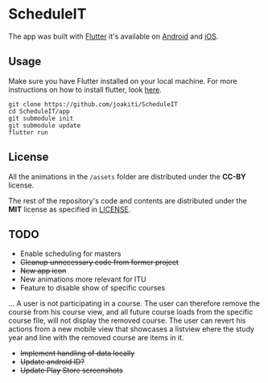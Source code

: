 # ScheduleIT




The app was built with [Flutter](https://flutter.io/) it's available on [Android](x) and [iOS](y).

## Usage

Make sure you have Flutter installed on your local machine. For more instructions on how to install flutter, look [here](https://flutter.io/docs/get-started/install).
```
git clone https://github.com/joakiti/ScheduleIT
cd ScheduleIT/app
git submodule init
git submodule update
flutter run
```

## License
All the animations in the `/assets` folder are distributed under the **CC-BY** license.


The rest of the repository's code and contents are distributed under the **MIT** license as specified in [LICENSE](LICENSE).

## TODO
- Enable scheduling for masters
- ~~Cleanup unnecessary code from former project~~
- ~~New app icon~~
- New animations more relevant for ITU
- Feature to disable show of specific courses

... A user is not participating in a course. The user can therefore remove the course from his course view, and all future course loads from the specific course file, will not display the removed course. The user can revert his actions from a new mobile view that showcases a listview ehere the study year and line with the removed course are items in it.
- ~~Implement handling of data locally~~
- ~~Update android ID?~~
- ~~Update Play Store screenshots~~
